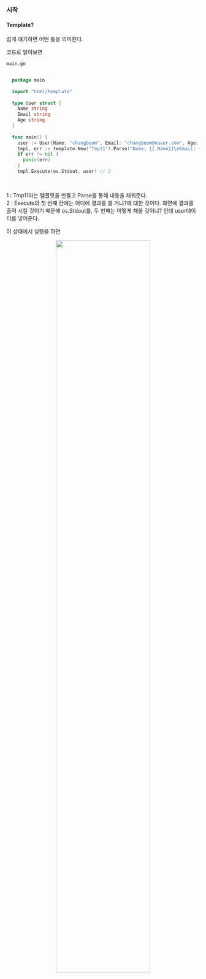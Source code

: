 ### 시작

#### Template?
쉽게 얘기하면 어떤 틀을 의미한다.

코드로 알아보면

<code>main.go</code>

``` Go
  
  package main
  
  import "html/template"
  
  type User struct {
    Name string
    Email string
    Age string
  }
  
  func main() {
    user := User{Name: "changbeom", Email: "changbeom@naver.com", Age: 23}
    tmpl, err := template.New("Tmp11").Parse("Name: {{.Name}}\nEmail: {{.Email}}\nAge: {{.Age}}") // 1
    if err != nil {
      panic(err)
    }
    tmpl.Execute(os.Stdout, user) // 2
    
    
```

1 : Tmp11라는 템플릿을 만들고 Parse를 통해 내용을 채워준다. <br />
2 : Execute의 첫 번째 칸에는 어디에 결과를 쓸 거냐?에 대한 것이다. 화면에 결과를 출력 시킬 것이기 때문에 os.Stdout를, 두 번째는 어떻게 채울 것이냐? 인데 user데이터를 넣어준다. <br />

이 상태에서 실행을 하면 
<p align = "center"> <img src = "https://user-images.githubusercontent.com/33046341/93727875-48333c80-fbf8-11ea-8d56-1274ca885813.png" width = 70%> </img></p>
